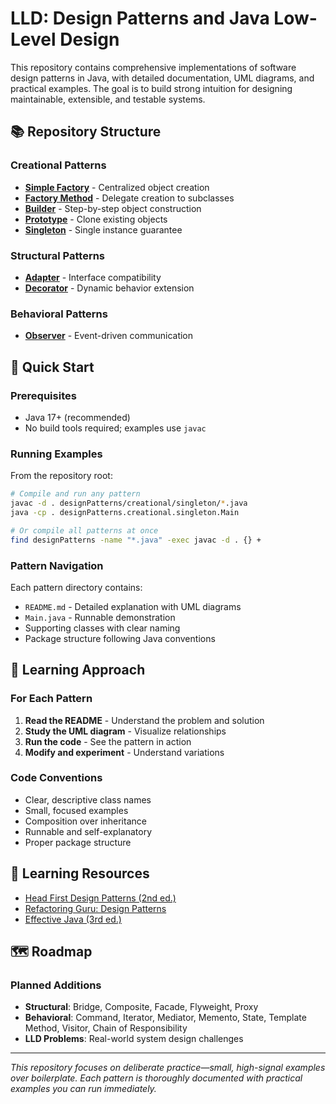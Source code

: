 # LLD: Design Patterns and Java Low-Level Design

This repository contains comprehensive implementations of software design patterns in Java, with detailed documentation, UML diagrams, and practical examples. The goal is to build strong intuition for designing maintainable, extensible, and testable systems.

## 📚 Repository Structure

### Creational Patterns
- **[Simple Factory](designPatterns/creational/simpleFactory/README.md)** - Centralized object creation
- **[Factory Method](designPatterns/creational/factory/README.md)** - Delegate creation to subclasses
- **[Builder](designPatterns/creational/builder/README.md)** - Step-by-step object construction
- **[Prototype](designPatterns/creational/prototype/README.md)** - Clone existing objects
- **[Singleton](designPatterns/creational/singleton/README.md)** - Single instance guarantee

### Structural Patterns
- **[Adapter](designPatterns/structural/adapter/README.md)** - Interface compatibility
- **[Decorator](designPatterns/structural/decorator/README.md)** - Dynamic behavior extension

### Behavioral Patterns
- **[Observer](designPatterns/behavioural/observer/README.md)** - Event-driven communication

## 🚀 Quick Start

### Prerequisites
- Java 17+ (recommended)
- No build tools required; examples use `javac`

### Running Examples
From the repository root:

```bash
# Compile and run any pattern
javac -d . designPatterns/creational/singleton/*.java
java -cp . designPatterns.creational.singleton.Main

# Or compile all patterns at once
find designPatterns -name "*.java" -exec javac -d . {} +
```

### Pattern Navigation
Each pattern directory contains:
- `README.md` - Detailed explanation with UML diagrams
- `Main.java` - Runnable demonstration
- Supporting classes with clear naming
- Package structure following Java conventions

## 🎯 Learning Approach

### For Each Pattern
1. **Read the README** - Understand the problem and solution
2. **Study the UML diagram** - Visualize relationships
3. **Run the code** - See the pattern in action
4. **Modify and experiment** - Understand variations

### Code Conventions
- Clear, descriptive class names
- Small, focused examples
- Composition over inheritance
- Runnable and self-explanatory
- Proper package structure

## 📖 Learning Resources

- [Head First Design Patterns (2nd ed.)](https://www.oreilly.com/library/view/head-first-design/9781492077992/)
- [Refactoring Guru: Design Patterns](https://refactoring.guru/design-patterns)
- [Effective Java (3rd ed.)](https://www.pearson.com/en-us/subject-catalog/p/effective-java/P200000003457/9780134686097)

## 🗺️ Roadmap

### Planned Additions
- **Structural**: Bridge, Composite, Facade, Flyweight, Proxy
- **Behavioral**: Command, Iterator, Mediator, Memento, State, Template Method, Visitor, Chain of Responsibility
- **LLD Problems**: Real-world system design challenges

---

*This repository focuses on deliberate practice—small, high-signal examples over boilerplate. Each pattern is thoroughly documented with practical examples you can run immediately.*